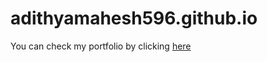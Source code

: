 # adithyamahesh596.github.io
You can check my portfolio by clicking [here](https://adithyamahesh596.github.io)

